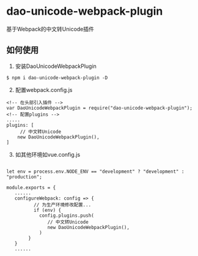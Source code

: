 # dao-unicode-webpack-plugin

基于Webpack的中文转Unicode插件

## 如何使用

1. 安装DaoUnicodeWebpackPlugin

```
$ npm i dao-unicode-webpack-plugin -D
```

2. 配置webpack.config.js

```
<!-- 在头部引入插件 -->
var DaoUnicodeWebpackPlugin = require("dao-unicode-webpack-plugin");
<!-- 配置plugins -->
.....
plugins: [
     // 中文转Unicode
    new DaoUnicodeWebpackPlugin(),
]
```

3. 如其他环境如vue.config.js

```

let env = process.env.NODE_ENV == "development" ? "development" : "production";

module.exports = {
   ......
   configureWebpack: config => {
          // 为生产环境修改配置...
          if (env) {
            config.plugins.push(
               // 中文转Unicode
               new DaoUnicodeWebpackPlugin(),
            )
        }
   }
   ......
```
